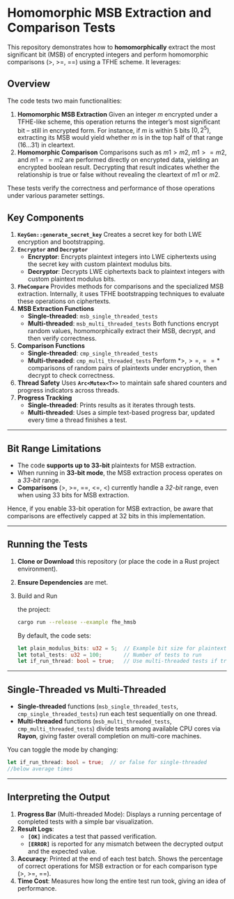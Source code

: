 # Homomorphic MSB Extraction and Comparison Tests

This repository demonstrates how to **homomorphically** extract the most significant bit (MSB) of encrypted integers and perform homomorphic comparisons (>, >=, ==) using a TFHE scheme. It leverages:

## Overview

The code tests two main functionalities:

1. **Homomorphic MSB Extraction**
   Given an integer $m$ encrypted under a TFHE-like scheme, this operation returns the integer’s most significant bit – still in encrypted form. For instance, if $m$ is within 5 bits $[0, 2^5)$, extracting its MSB would yield whether $m$ is in the top half of that range $(16 \dots 31)$ in cleartext.
2. **Homomorphic Comparison**
   Comparisons such as $m1 > m2$, $m1 >= m2$, and $m1 == m2$ are performed directly on encrypted data, yielding an encrypted boolean result. Decrypting that result indicates whether the relationship is true or false without revealing the cleartext of $m1$ or $m2$.

These tests verify the correctness and performance of those operations under various parameter settings.

## Key Components

1. **`KeyGen::generate_secret_key`**
   Creates a secret key for both LWE encryption and bootstrapping.
2. **`Encryptor` and `Decryptor`**
   - **Encryptor**: Encrypts plaintext integers into LWE ciphertexts using the secret key with custom plaintext modulus bits.
   - **Decryptor**: Decrypts LWE ciphertexts back to plaintext integers with custom plaintext modulus bits.
3. **`FheCompare`**
   Provides methods for comparisons and the specialized MSB extraction. Internally, it uses TFHE bootstrapping techniques to evaluate these operations on ciphertexts.
4. **MSB Extraction Functions**
   - **Single-threaded**: `msb_single_threaded_tests`
   - **Multi-threaded**: `msb_multi_threaded_tests`
     Both functions encrypt random values, homomorphically extract their MSB, decrypt, and then verify correctness.
5. **Comparison Functions**
   - **Single-threaded**: `cmp_single_threaded_tests`
   - **Multi-threaded**: `cmp_multi_threaded_tests`
     Perform $*>, >=, ==*$ comparisons of random pairs of plaintexts under encryption, then decrypt to check correctness.
6. **Thread Safety**
   Uses **`Arc<Mutex<T>>`** to maintain safe shared counters and progress indicators across threads.
7. **Progress Tracking**
   - **Single-threaded**: Prints results as it iterates through tests.
   - **Multi-threaded**: Uses a simple text-based progress bar, updated every time a thread finishes a test.

---

## Bit Range Limitations

- The code **supports up to 33-bit** plaintexts for MSB extraction.
- When running in **33-bit mode**, the MSB extraction process operates on a *33-bit* range.
- **Comparisons** (>, >=, ==, <=, <) currently handle a *32-bit* range, even when using 33 bits for MSB extraction.

Hence, if you enable 33-bit operation for MSB extraction, be aware that comparisons are effectively capped at 32 bits in this implementation.

---

## Running the Tests

1. **Clone or Download** this repository (or place the code in a Rust project environment).
2. **Ensure Dependencies** are met.
3. Build and Run

   the project:

   ```bash
   cargo run --release --example fhe_hmsb
   ```

   By default, the code sets:

   ```rust
   let plain_modulus_bits: u32 = 5;  // Example bit size for plaintext range
   let total_tests: u32 = 100;       // Number of tests to run
   let if_run_thread: bool = true;   // Use multi-threaded tests if true
   ```

---

## Single-Threaded vs Multi-Threaded

- **Single-threaded** functions (`msb_single_threaded_tests`, `cmp_single_threaded_tests`) run each test sequentially on one thread.
- **Multi-threaded** functions (`msb_multi_threaded_tests`, `cmp_multi_threaded_tests`) divide tests among available CPU cores via **Rayon**, giving faster overall completion on multi-core machines.

You can toggle the mode by changing:

```rust
let if_run_thread: bool = true;  // or false for single-threaded
//below average times
```

---

## Interpreting the Output

1. **Progress Bar** (Multi-threaded Mode):
   Displays a running percentage of completed tests with a simple bar visualization.
2. **Result Logs**:
   - **`[OK]`** indicates a test that passed verification.
   - **`[ERROR]`** is reported for any mismatch between the decrypted output and the expected value.
3. **Accuracy**:
   Printed at the end of each test batch. Shows the percentage of correct operations for MSB extraction or for each comparison type (>, >=, ==).
4. **Time Cost**:
   Measures how long the entire test run took, giving an idea of performance.